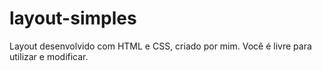 # layout-simples
Layout desenvolvido com HTML e CSS, criado por mim. Você é livre para utilizar e modificar.
